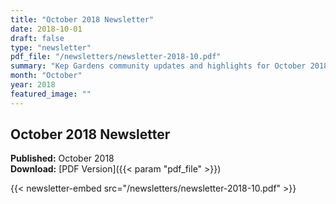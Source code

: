 ```yaml
---
title: "October 2018 Newsletter"
date: 2018-10-01
draft: false
type: "newsletter"
pdf_file: "/newsletters/newsletter-2018-10.pdf"
summary: "Kep Gardens community updates and highlights for October 2018"
month: "October"
year: 2018
featured_image: ""
---
```


## October 2018 Newsletter

**Published:** October 2018  
**Download:** [PDF Version]({{< param "pdf_file" >}})

{{< newsletter-embed src="/newsletters/newsletter-2018-10.pdf" >}}
